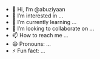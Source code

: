 - 👋 Hi, I’m @abuziyaan
- 👀 I’m interested in ...
- 🌱 I’m currently learning ...
- 💞️ I’m looking to collaborate on ...
- 📫 How to reach me ...
- 😄 Pronouns: ...
- ⚡ Fun fact: ...

<!---
abuziyaan/abuziyaan is a ✨ special ✨ repository because its `README.md` (this file) appears on your GitHub profile.
You can click the Preview link to take a look at your changes.
--->
